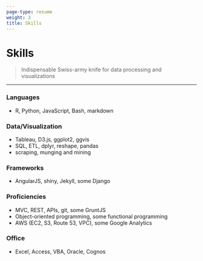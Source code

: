 ```yaml
---
page-type: resume
weight: 3
title: Skills
---
```


# Skills
>   Indispensable Swiss-army knife for data processing and visualizations

------

### Languages
-   R, Python, JavaScript, Bash, markdown

### Data/Visualization
-   Tableau, D3.js, ggplot2, ggvis
-   SQL, ETL, dplyr, reshape, pandas
-   scraping, munging and mining

### Frameworks
-   AngularJS, shiny, Jekyll, some Django

### Proficiencies
-   MVC, REST, APIs, git, some GruntJS
-   Object-oriented programming, some functional programming
-   AWS (EC2, S3, Route 53, VPC), some Google Analytics

### Office
-   Excel, Access, VBA, Oracle, Cognos
